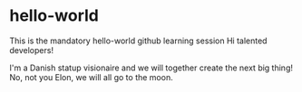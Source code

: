 # hello-world
This is the mandatory hello-world github learning session
Hi talented developers!

I'm a Danish statup visionaire and we will together create the next big thing! No, not you Elon, we will all go to the moon.

